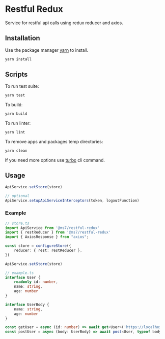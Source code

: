 # Restful Redux

Service for restful api calls using redux reducer and axios.

## Installation

Use the package manager [yarn](https://classic.yarnpkg.com/en/docs/install#debian-stable) to install.

```bash
yarn install
```

## Scripts

To run test suite:
```bash
yarn test
```

To build:
```bash
yarn build
```

To run linter:
```bash
yarn lint
```

To remove apps and packages temp directories:
```bash
yarn clean
```

If you need more options use [turbo](https://turborepo.org/docs/core-concepts/filtering) cli command.

## Usage

```js
ApiService.setStore(store)

// optional
ApiService.setupApiServiceInterceptors(token, logoutFunction)
```

### Example

```ts
// store.ts
import ApiService from '@ms7/restful-redux'
import { restReducer } from '@ms7/restful-redux'
import { AxiosResponse } from "axios";

const store = configureStore({
    reducer: { rest: restReducer },
})

ApiService.setStore(store)

// example.ts
interface User {
    readonly id: number,
    name: string,
    age: number
}

interface UserBody {
    name: string,
    age: number
}

const getUser = async (id: number) => await get<User>('https://localhost:9999/users/1')
const postUser = async (body: UserBody) => await post<User, typeof body>('https://localhost:9999/users', body)
```

